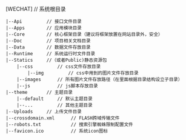 [WECHAT]  // 系统根目录

    |--Api         // 接口文件目录
    |--Apps        // 应用模块目录
    |--Core        // 核心框架目录（建议将框架放置在网站目录外，安全）
    |--Doc         // 项目相关文档目录
    |--Data        // 数据文件存放目录
    |--Runtime     // 系统运行时文件目录
    |--Statics     //（或者Public)静态资源包
        |--css         // css文件存放目录
            |--img         // css中用到的图片文件存放目录
        |--images      // 所有图片文件存放路径（在里面根据目录结构设立子目录） 
        |--js          // js脚本存放目录
    |--theme       // 主题目录
        |--default     // 默认主题目录
        |--...         // 其他主题目录
    |--Uploads     // 上传文件目录
    |--crossdomain.xml      // FLASH跨域传输文件
    |--robots.txt           // 搜索引擎蜘蛛限制配置文件
    |--favicon.ico          // 系统icon图标